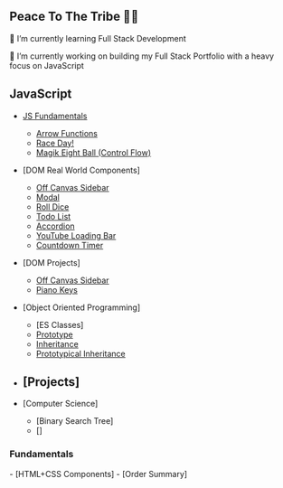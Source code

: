 <h2>Peace To The Tribe 🙏🏾</h2>
🌱 I’m currently learning Full Stack Development

🔭 I’m currently working on building my Full Stack Portfolio with a heavy focus on JavaScript

## JavaScript
 
- [JS Fundamentals]()
  - [Arrow Functions](#arrow-functions)
  - [Race Day!](#race-day)
  - [Magik Eight Ball (Control Flow)](#magik-eight-ball)

- [DOM Real World Components]
  - [Off Canvas Sidebar](#off-canvas-sidebar)
  - [Modal](#modal)
  - [Roll Dice](#roll-dice)
  - [Todo List](#todo-list)
  - [Accordion](#accordion)
  - [YouTube Loading Bar](#youtube-bar)
  - [Countdown Timer](#countdown-timer)
- [DOM Projects]
  - [Off Canvas Sidebar](#chore-door)
  - [Piano Keys](#piano-keys)
- [Object Oriented Programming]
  - [ES Classes]
  - [Prototype](#)
  - [Inheritance](#)
  - [Prototypical Inheritance](#)
- [Projects]
  -
- [Computer Science]
   - [Binary Search Tree]
   - []
<h3>Fundamentals</h3>
- [HTML+CSS Components]
   - [Order Summary]

